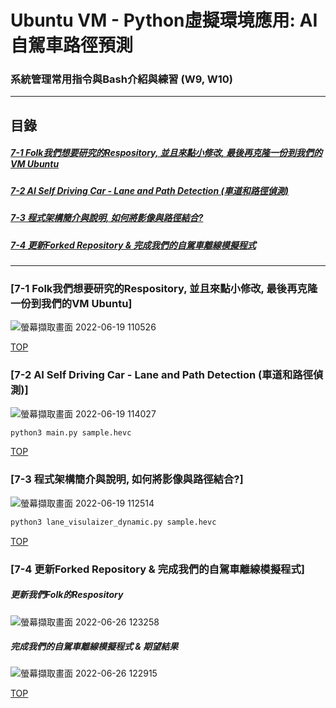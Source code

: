 # Ubuntu VM - Python虛擬環境應用: AI自駕車路徑預測
### 系統管理常用指令與Bash介紹與練習 (W9, W10)
<a name="000"/>

---
## 目錄
##### [7-1 Folk我們想要研究的Respository, 並且來點小修改, 最後再克隆一份到我們的VM Ubuntu](#001)
##### [7-2 AI Self Driving Car - Lane and Path Detection (車道和路徑偵測)](#002)
##### [7-3 程式架構簡介與說明, 如何將影像與路徑結合?](#003)
##### [7-4 更新Forked Repository & 完成我們的自駕車離線模擬程式](#004)
---

<a name="001"/>

### [7-1 Folk我們想要研究的Respository, 並且來點小修改, 最後再克隆一份到我們的VM Ubuntu]
![螢幕擷取畫面 2022-06-19 110526](https://user-images.githubusercontent.com/89327055/174464206-7b41d075-0d16-45fe-9c56-cd3f3ac3da05.png)




[TOP](#000)

<a name="002"/>

### [7-2 AI Self Driving Car - Lane and Path Detection (車道和路徑偵測)]
![螢幕擷取畫面 2022-06-19 114027](https://user-images.githubusercontent.com/89327055/174464843-48513b65-5ef7-48bf-b793-beac7c237c22.png)

````sh
python3 main.py sample.hevc
````




[TOP](#000)

<a name="003"/>

### [7-3 程式架構簡介與說明, 如何將影像與路徑結合?]
![螢幕擷取畫面 2022-06-19 112514](https://user-images.githubusercontent.com/89327055/174464578-de3a7f3c-e44b-401d-9d58-b934a11c56a5.png)
````sh
python3 lane_visulaizer_dynamic.py sample.hevc
````
[TOP](#000)

<a name="004"/>

### [7-4 更新Forked Repository & 完成我們的自駕車離線模擬程式]
##### 更新我們Folk的Respository
![螢幕擷取畫面 2022-06-26 123258](https://user-images.githubusercontent.com/89327055/175799507-526f8801-5958-4ff7-9bc9-ef1c40e32fc7.png)
##### 完成我們的自駕車離線模擬程式 & 期望結果
![螢幕擷取畫面 2022-06-26 122915](https://user-images.githubusercontent.com/89327055/175799443-665171b4-5398-469a-93ca-abefdabd0678.png)


[TOP](#000)
